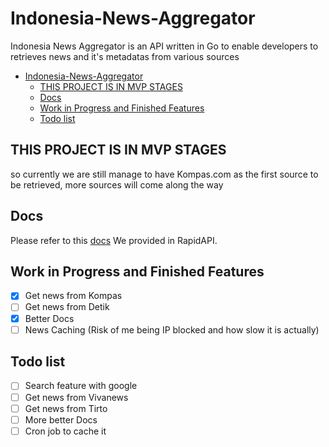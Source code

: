 # Indonesia-News-Aggregator

Indonesia News Aggregator is an API written in Go to enable developers to retrieves news and it's metadatas from various sources

- [Indonesia-News-Aggregator](#indonesia-news-aggregator)
  - [THIS PROJECT IS IN MVP STAGES](#this-project-is-in-mvp-stages)
  - [Docs](#docs)
  - [Work in Progress and Finished Features](#work-in-progress-and-finished-features)
  - [Todo list](#todo-list)

## THIS PROJECT IS IN MVP STAGES

so currently we are still manage to have Kompas.com as the first source to be retrieved, more sources will come along the way

## Docs

Please refer to this [docs](https://rapidapi.com/narutohaj00/api/indonesian-news-aggregator) We provided in RapidAPI.

## Work in Progress and Finished Features

- [x] Get news from Kompas
- [ ] Get news from Detik
- [x] Better Docs
- [ ] News Caching (Risk of me being IP blocked and how slow it is actually)

## Todo list

- [ ] Search feature with google
- [ ] Get news from Vivanews
- [ ] Get news from Tirto
- [ ] More better Docs
- [ ] Cron job to cache it
